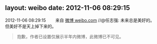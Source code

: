 layout: weibo
date: 2012-11-06 08:29:15
---
2012-11-06 08:29:15  &nbsp;&nbsp;&nbsp;&nbsp;&nbsp;&nbsp; 来自 <a href="http://weibo.com/" rel="nofollow">微博 weibo.com</a>
//@任志强: 未来总是美好的。但美好不是天上掉下来的。
>  抱歉，作者已设置仅展示半年内微博，此微博已不可见。 ​​​
